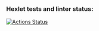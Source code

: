 ### Hexlet tests and linter status:
[![Actions Status](https://github.com/BudenchukM/fullstack-javascript-project-12/actions/workflows/hexlet-check.yml/badge.svg)](https://github.com/BudenchukM/fullstack-javascript-project-12/actions)